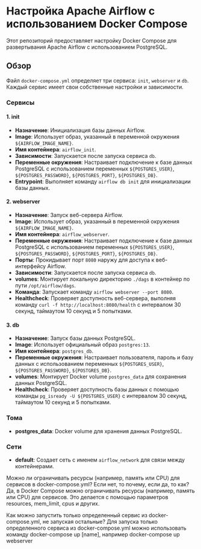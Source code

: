 # Настройка Apache Airflow с использованием Docker Compose

Этот репозиторий предоставляет настройку Docker Compose для развертывания Apache Airflow с использованием PostgreSQL.

## Обзор

Файл `docker-compose.yml` определяет три сервиса: `init`, `webserver` и `db`. Каждый сервис имеет свои собственные настройки и зависимости.

### Сервисы

#### 1. init
- **Назначение**: Инициализация базы данных Airflow.
- **Image**: Использует образ, указанный в переменной окружения `${AIRFLOW_IMAGE_NAME}`.
- **Имя контейнера**: `airflow_init`.
- **Зависимости**: Запускается после запуска сервиса `db`.
- **Переменные окружения**: Настраивает подключение к базе данных PostgreSQL с использованием переменных `${POSTGRES_USER}`, `${POSTGRES_PASSWORD}`, `${POSTGRES_PORT}`, `${POSTGRES_DB}`.
- **Entrypoint**: Выполняет команду `airflow db init` для инициализации базы данных.

#### 2. webserver
- **Назначение**: Запуск веб-сервера Airflow.
- **Image**: Использует образ, указанный в переменной окружения `${AIRFLOW_IMAGE_NAME}`.
- **Имя контейнера**: `airflow_webserver`.
- **Переменные окружения**: Настраивает подключение к базе данных PostgreSQL с использованием переменных `${POSTGRES_USER}`, `${POSTGRES_PASSWORD}`, `${POSTGRES_PORT}`, `${POSTGRES_DB}`.
- **Порты**: Прокидывает порт `8080` наружу для доступа к веб-интерфейсу Airflow.
- **Зависимости**: Запускается после запуска сервиса `db`.
- **volumes**: Монтирует локальную директорию `./dags` в контейнер по пути `/opt/airflow/dags`.
- **Команда**: Запускает команду `airflow webserver --port 8080`.
- **Healthcheck**: Проверяет доступность веб-сервера, выполняя команду `curl -f http://localhost:8080/health` с интервалом 30 секунд, таймаутом 10 секунд и 5 попытками.

#### 3. db
- **Назначение**: Запуск базы данных PostgreSQL.
- **Image**: Использует официальный образ `postgres:13`.
- **Имя контейнера**: `postgres_db`.
- **Переменные окружения**: Настраивает пользователя, пароль и базу данных с использованием переменных `${POSTGRES_USER}`, `${POSTGRES_PASSWORD}`, `${POSTGRES_DB}`.
- **volumes**: Монтирует Docker volume `postgres_data` для сохранения данных PostgreSQL.
- **Healthcheck**: Проверяет доступность базы данных с помощью команды `pg_isready -U ${POSTGRES_USER}` с интервалом 30 секунд, таймаутом 10 секунд и 5 попытками.

### Тома
- **postgres_data**: Docker volume для хранения данных PostgreSQL.

### Сети
- **default**: Создает сеть с именем `airflow_network` для связи между контейнерами.

Можно ли ограничивать ресурсы (например, память или CPU) для сервисов в docker-compose.yml? Если нет, то почему, если да, то как?
Да, в Docker Compose можно ограничивать ресурсы (например, память или CPU) для сервисов. Это делается с помощью параметров resources, mem_limit, cpus и других. 

Как можно запустить только определенный сервис из docker-compose.yml, не запуская остальные?
Для запуска только определенного сервиса из docker-compose.yml можно использовать команду docker-compose up [name], например docker-compose up webserver


